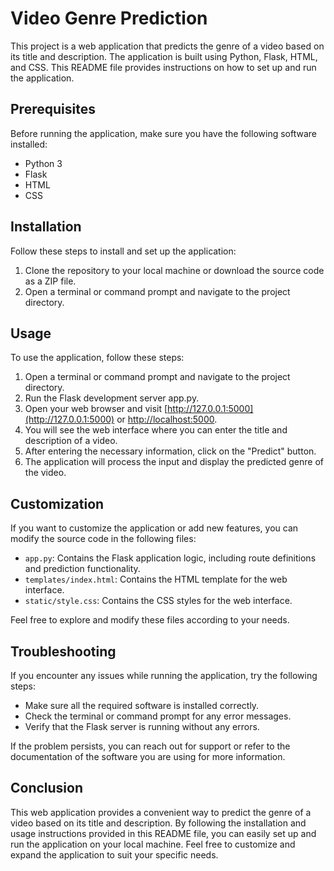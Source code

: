 # Video Genre Prediction

This project is a web application that predicts the genre of a video based on its title and description. The application is built using Python, Flask, HTML, and CSS. This README file provides instructions on how to set up and run the application.

## Prerequisites
Before running the application, make sure you have the following software installed:

- Python 3
- Flask
- HTML
- CSS

## Installation
Follow these steps to install and set up the application:

1. Clone the repository to your local machine or download the source code as a ZIP file.
2. Open a terminal or command prompt and navigate to the project directory.

## Usage
To use the application, follow these steps:

1. Open a terminal or command prompt and navigate to the project directory.
2. Run the Flask development server app.py.
3. Open your web browser and visit [http://127.0.0.1:5000](http://127.0.0.1:5000) or [http://localhost:5000](http://localhost:5000).
4. You will see the web interface where you can enter the title and description of a video.
5. After entering the necessary information, click on the "Predict" button.
6. The application will process the input and display the predicted genre of the video.

## Customization
If you want to customize the application or add new features, you can modify the source code in the following files:

- `app.py`: Contains the Flask application logic, including route definitions and prediction functionality.
- `templates/index.html`: Contains the HTML template for the web interface.
- `static/style.css`: Contains the CSS styles for the web interface.

Feel free to explore and modify these files according to your needs.

## Troubleshooting
If you encounter any issues while running the application, try the following steps:

- Make sure all the required software is installed correctly.
- Check the terminal or command prompt for any error messages.
- Verify that the Flask server is running without any errors.

If the problem persists, you can reach out for support or refer to the documentation of the software you are using for more information.

## Conclusion
This web application provides a convenient way to predict the genre of a video based on its title and description. By following the installation and usage instructions provided in this README file, you can easily set up and run the application on your local machine. Feel free to customize and expand the application to suit your specific needs.
